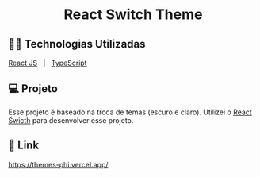 <h1 align="center">React Switch Theme</h1>

## 👨‍💻 Technologias Utilizadas

<p display="block" align="left">
  <a href="https://reactjs.org/">React JS</a>&nbsp;&nbsp;&nbsp;|&nbsp;&nbsp;
  <a href="https://www.typescriptlang.org/docs/">TypeScript</a>
</p>

## 💻 Projeto

Esse projeto é baseado na troca de temas (escuro e claro). Utilizei o <a href="https://mui.com/pt/components/switches/">React Swicth</a> para desenvolver esse projeto.

## 🔗 Link
https://themes-phi.vercel.app/




